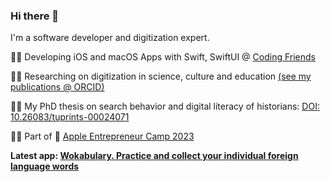 ### Hi there 👋

I'm a software developer and digitization expert.

👩‍💻 Developing iOS and macOS Apps with Swift, SwiftUI @ [Coding Friends](https://www.coding-friends.com/)

👩‍🔬 Researching on digitization in science, culture and education [(see my publications @ ORCID)](https://orcid.org/my-orcid?orcid=0000-0002-0627-8199)

👩‍🎓 My PhD thesis on search behavior and digital literacy of historians: [DOI: 10.26083/tuprints-00024071](https://tuprints.ulb.tu-darmstadt.de/24071)


👩‍💼 Part of   [Apple Entrepreneur Camp 2023](https://developer.apple.com/entrepreneur-camp/alumni/)

**Latest app: [Wokabulary. Practice and collect your individual foreign language words](https://wokabulary.com/)**
